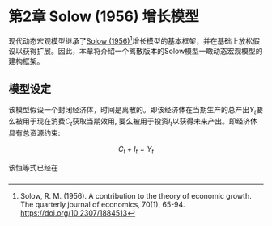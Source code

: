 # 第2章 Solow (1956) 增长模型
现代动态宏观模型继承了[Solow (1956)](https://doi.org/10.2307/1884513)[^1]增长模型的基本框架，并在基础上放松假设以获得扩展。因此，本章将介绍一个离散版本的Solow模型一瞰动态宏观模型的建构框架。

## 模型设定
该模型假设一个封闭经济体，时间是离散的。即该经济体在当期生产的总产出$Y_{t}$要么被用于现在消费$C_{t}$获取当期效用, 要么被用于投资$I_{t}$以获得未来产出。即经济体具有总资源约束:

$$
C_{t} + I_{t} = Y_{t}
$$

该恒等式已经在

### 












[^1]: Solow, R. M. (1956). A contribution to the theory of economic growth. The quarterly journal of economics, 70(1), 65-94. https://doi.org/10.2307/1884513








